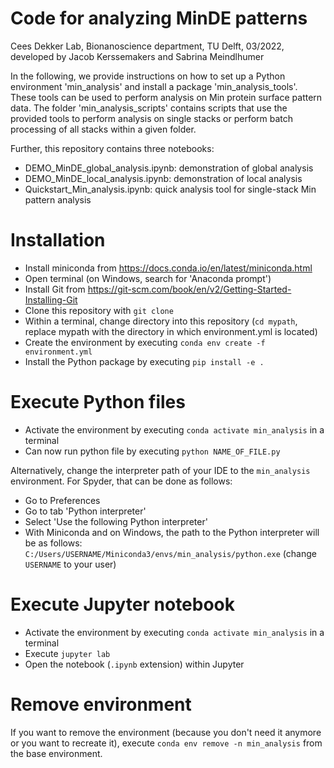 # Code for analyzing MinDE patterns

Cees Dekker Lab, Bionanoscience department, TU Delft, 03/2022, developed by Jacob Kerssemakers and Sabrina Meindlhumer

In the following, we provide instructions on how to set up a Python environment 'min_analysis' and install a package 'min_analysis_tools'. These tools can be used to perform analysis on Min protein surface pattern data.
The folder 'min_analysis_scripts' contains scripts that use the provided tools to perform analysis on single stacks or perform batch processing of all stacks within a given folder.

Further, this repository contains three notebooks:
- DEMO_MinDE_global_analysis.ipynb: demonstration of global analysis
- DEMO_MinDE_local_analysis.ipynb: demonstration of local analysis
- Quickstart_Min_analysis.ipynb: quick analysis tool for single-stack Min pattern analysis

# Installation

- Install miniconda from https://docs.conda.io/en/latest/miniconda.html 
- Open terminal (on Windows, search for 'Anaconda prompt')
- Install Git from https://git-scm.com/book/en/v2/Getting-Started-Installing-Git
- Clone this repository with `git clone`
- Within a terminal, change directory into this repository (`cd mypath`, replace mypath with the directory in which environment.yml is located)
- Create the environment by executing `conda env create -f environment.yml`
- Install the Python package by executing `pip install -e .`

# Execute Python files

- Activate the environment by executing `conda activate min_analysis` in a terminal
- Can now run python file by executing `python NAME_OF_FILE.py`

Alternatively, change the interpreter path of your IDE to the `min_analysis` environment.
For Spyder, that can be done as follows:
- Go to Preferences
- Go to tab 'Python interpreter'
- Select 'Use the following Python interpreter'
- With Miniconda and on Windows, the path to the Python interpreter will be as follows: `C:/Users/USERNAME/Miniconda3/envs/min_analysis/python.exe` (change `USERNAME` to your user)

# Execute Jupyter notebook

- Activate the environment by executing `conda activate min_analysis` in a terminal
- Execute `jupyter lab`
- Open the notebook (`.ipynb` extension) within Jupyter

# Remove environment

If you want to remove the environment (because you don't need it anymore or you want to recreate it), execute `conda env remove -n min_analysis` from the base environment.
